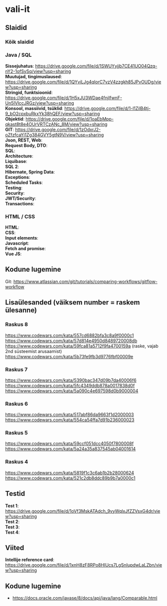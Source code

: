 # vali-it

## Slaidid
### Kõik slaidid

### Java / SQL
**Sissejuhatus**: https://drive.google.com/file/d/1SWUYyjjb7CE41UO04Qzq-nY2-1ofSySq/view?usp=sharing  
**Muutujad, tingimuslaused**: https://drive.google.com/file/d/1QYviLJg4qlorC7vzV4zzgkh85JPvOUDg/view?usp=sharing  
**Stringid, funktsioonid**: https://drive.google.com/file/d/1H5xJU3WDae4fnjlfwnF-Un5IVlccJRGz/view?usp=sharing  
**Konsool, massiivid, tsüklid**:  https://drive.google.com/file/d/1-l1ZilB4tj-9_bO2cpxbuRkxYk38hQEF/view?usp=sharing  
**Objektid**: https://drive.google.com/file/d/1oaEbMpp-qkast8t8e4OUrVRTCzANc_8M/view?usp=sharing  
**GIT**: https://drive.google.com/file/d/1zOdxrJ2-oZfzfcaYi1Zg384GVY5gtN9V/view?usp=sharing  
**Json, REST, Web**:  
**Request Body, DTO**:  
**SQL**:  
**Architecture**:  
**Liquibase**:  
**SQL 2**:  
**Hibernate, Spring Data**:  
**Exceptions**:  
**Scheduled Tasks**:  
**Testing**:  
**Security**:  
**JWT/Security**:  
**Transactions**:  
### HTML / CSS
**HTML**:  
**CSS**:  
**Input elements**:  
**Javascript**:  
**Fetch and promise**:  
**Vue JS**:  

## Kodune lugemine ##
Git: https://www.atlassian.com/git/tutorials/comparing-workflows/gitflow-workflow 

## Lisaülesanded (väiksem number = raskem ülesanne)
### Raskus 8
https://www.codewars.com/kata/557cd6882bfa3c8a9f0000c1  
https://www.codewars.com/kata/57d814e4950d8489720008db  
https://www.codewars.com/kata/59fca81a5712f9fa4700159a  (raske, vajab 2nd süsteemist arusaamist)
https://www.codewars.com/kata/5b73fe9fb3d9776fbf00009e  
### Raskus 7
https://www.codewars.com/kata/5390bac347d09b7da40006f6  
https://www.codewars.com/kata/5fc4349ddb878a0017838d0f  
https://www.codewars.com/kata/5a090c4e697598d0b9000004  
### Raskus 6
https://www.codewars.com/kata/517abf86da9663f1d2000003  
https://www.codewars.com/kata/554ca54ffa7d91b236000023  
### Raskus 5
https://www.codewars.com/kata/59ccf051dcc4050f7800008f  
https://www.codewars.com/kata/5a24a35a837545ab04001614   
### Raskus 4
https://www.codewars.com/kata/5819f1c3c6ab1b2b28000624  
https://www.codewars.com/kata/521c2db8ddc89b9b7a0000c1  

## Testid
**Test 1**: https://drive.google.com/file/d/1oVf3MskATAdch_9vyWqlxJfZZVsxG4dr/view?usp=sharing  
**Test 2**:  
**Test 3**:  
**Test 4**:  

##  Viited
**Intellije reference card**: https://drive.google.com/file/d/1xnH8zF8RPo8HIUcs7LgSnIupdwLaLZbn/view?usp=sharing  

## Kodune lugemine
* https://docs.oracle.com/javase/8/docs/api/java/lang/Comparable.html  
